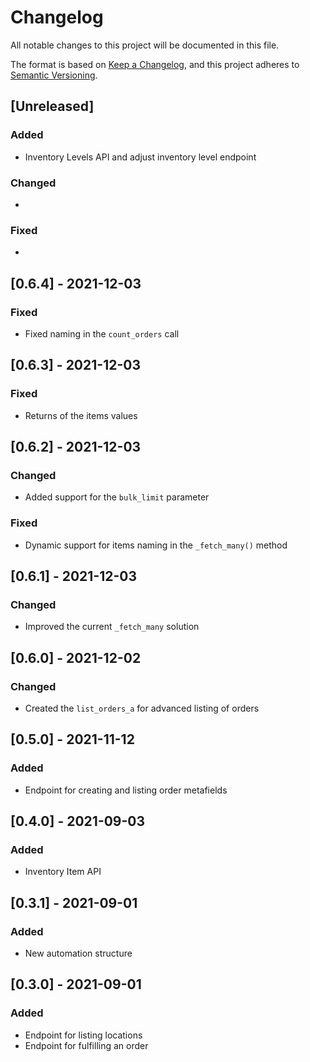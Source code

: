 # Changelog

All notable changes to this project will be documented in this file.

The format is based on [Keep a Changelog](https://keepachangelog.com/en/1.0.0/),
and this project adheres to [Semantic Versioning](https://semver.org/spec/v2.0.0.html).

## [Unreleased]

### Added

* Inventory Levels API and adjust inventory level endpoint

### Changed

*

### Fixed

*

## [0.6.4] - 2021-12-03

### Fixed

* Fixed naming in the `count_orders` call

## [0.6.3] - 2021-12-03

### Fixed

* Returns of the items values

## [0.6.2] - 2021-12-03

### Changed

* Added support for the `bulk_limit` parameter

### Fixed

* Dynamic support for items naming in the `_fetch_many()` method

## [0.6.1] - 2021-12-03

### Changed

* Improved the current `_fetch_many` solution

## [0.6.0] - 2021-12-02

### Changed

* Created the `list_orders_a` for advanced listing of orders

## [0.5.0] - 2021-11-12

### Added

* Endpoint for creating and listing order metafields

## [0.4.0] - 2021-09-03

### Added

* Inventory Item API

## [0.3.1] - 2021-09-01

### Added

* New automation structure

## [0.3.0] - 2021-09-01

### Added

* Endpoint for listing locations
* Endpoint for fulfilling an order
